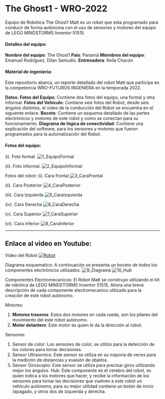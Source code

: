 # The Ghost1 - WRO-2022
Equipo de Robótica The Ghost1
Matt es un robot que esta programado para conducir de forma autónoma con el uso de sensores y motores del equipo de LEGO MINDSTORMS Inventor 51515.

#### Detalles del equipo:
**Nombre del equipo**: The Ghost1
**País**: Panamá
**Miembros del equipo**: Emanuel Rodriguez, Dilan Samudio.
**Entrenadora**: Keila Chacón

#### Material de ingenieria:
Este repositorio abarca, un reporte detallado del robot Matt que participa en la competencia WRO-FUTUROS INGENIERA en la temporada 2022.

**Datos**:
**Fotos del Equipo**: Contiene dos fotos del equipo, una formal y otra informal.
**Fotos del Vehículo**: Contiene seis fotos del Robot, desde seis ángulos distintos, el video de la conducción del Robot se encuentra en el siguiente enlace.
**Boceto**: Contiene un esquema detallado de las partes electrónicos y motores de este robot y como se conectan para su funcionamiento. 
**Diagrama de lógica de conectividad**: Contiene una explicación del software, para los sensores y motores que fueron programados para la automatización del Robot.

#### Fotos del equipo:
(i). Foto formal.
![1_EquipoFormal](https://user-images.githubusercontent.com/112026718/186887081-0d170402-4681-420f-b0b5-f59b7845427e.JPG)

(ii). Foto informal.
![2_EquipoInformal](https://user-images.githubusercontent.com/112026718/186887090-ea81ea34-a021-4fab-961d-ed6f01018d9f.JPG)


Fotos del robot:
(i).	Cara frontal
![3_CaraFrontal](https://user-images.githubusercontent.com/112026718/186887095-adb8094b-c6cf-42f0-8161-6a882d7e8b08.JPG)


(ii).	Cara Posterior
![4_CaraPosterior](https://user-images.githubusercontent.com/112026718/186887107-2d89f448-2939-498c-bca8-996028674557.JPG)


(iii). Cara Izquierda
![5_CaraIzquierda](https://user-images.githubusercontent.com/112026718/186887223-9031ab81-e98e-4f9f-bea8-091909855983.JPG)


(iv).	Cara Derecha
![6_CaraDerecha](https://user-images.githubusercontent.com/112026718/186887136-38c2a2b1-6dbd-491b-8bce-3032d4948643.JPG)


(v).	Cara Superior
![7_CaraSuperior](https://user-images.githubusercontent.com/112026718/186886909-4f5d0b56-659b-4dbb-b70f-d201b487d4dc.JPG)


(vi).	Cara inferior
![8_CaraInferior](https://user-images.githubusercontent.com/112026718/186886882-70d9fcf2-50d6-457e-8f94-c3bfdb6446e1.JPG)

------------

## **Enlace al video en Youtube**:
Video del Robot
[![Robot](https://user-images.githubusercontent.com/112026718/186887095-adb8094b-c6cf-42f0-8161-6a882d7e8b08.JPG)](https://youtu.be/uSIBtOydG14)

Diagrama esquematico:
A continuación se presenta un boceto de todos los componentes electrónicos utilizados.
![9_Diagrama](https://user-images.githubusercontent.com/112026718/186886847-5128a130-c529-492b-bd1c-2ed668875eb0.jpg)
![10_Hub](https://user-images.githubusercontent.com/112026718/186889496-bd9f22ae-f5fc-4ada-b9a1-c81e0d1515f2.jpg)

Componentes Electromecanicos:
El Robot Matt se construyo utilizando el kit de robótica de LEGO MINDSTORMS Inventor 51515. Ahora una breve descripción de cada componente electromecanico utilizado para la creación de este robot autónomo.

Motores: 
1.	**Motores traseros**: Estos dos motores en cada rueda, son los pilares del movimiento del este robot autónomo.
2.	**Motor delantero**: Este motor es quien le da la dirección al robot.

Sensores:
1.	Sensor de color: Los sensores de color, se utilizo para la detección de los colores para tomar decisiones. 
2.	Sensor Ultrasonico: Este sensor se utiliza en su mayoría de veces para la medición de distancias y evasión de objetos.
3.	Sensor Giroscopio: Este sensor se utiliza para precisar giros utilizando mejor los ángulos.
Hub: Este componente es el cerebro del robot, es quien indica a los motores que hacer, y recibe la información de los sensores para tomar las decisiones que vuelven a este robot un vehículo autónomo, para su mejor utilidad contiene un botón de inicio /apagado, y otros dos de izquierda y derecha.
